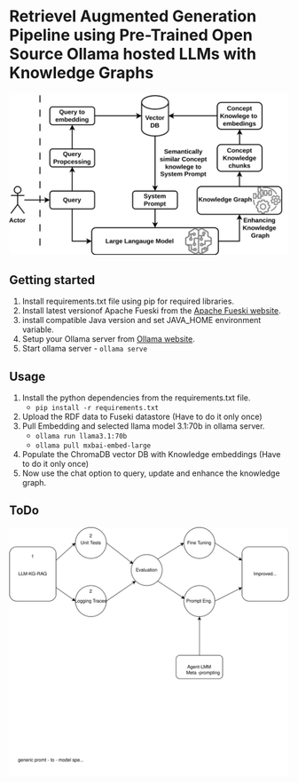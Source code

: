 # Retrievel Augmented Generation Pipeline using Pre-Trained Open Source Ollama hosted LLMs with Knowledge Graphs

![Alt text](kgRAG.svg)

## Getting started

1. Install requirements.txt file using pip for required libraries.
2. Install latest versionof Apache Fueski from the [Apache Fueski website](https://jena.apache.org/download/).
3. install compatible Java version and set JAVA_HOME environment variable.
4. Setup your Ollama server from [Ollama website](https://ollama.com/).
5. Start ollama server - `ollama serve`

## Usage

1. Install the python dependencies from the requirements.txt file.
    - `pip install -r requirements.txt`
2. Upload the RDF data to Fuseki datastore (Have to do it only once)
3. Pull Embedding and selected llama model 3.1:70b in ollama server.
    - `ollama run llama3.1:70b`
    - `ollama pull mxbai-embed-large`
4. Populate the ChromaDB vector DB with Knowledge embeddings (Have to do it only once)
5. Now use the chat option to query, update and enhance the knowledge graph.

## ToDo

![Alt text](kg-llm-evaluation.drawio.svg)
